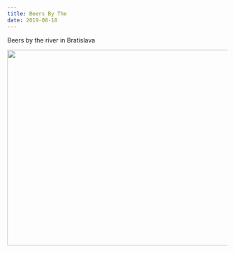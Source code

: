 ```yaml
---
title: Beers By The
date: 2019-08-18
---
```


<p>Beers by the river in Bratislava</p>
<img src="https://JoshNicholas.micro.blog/uploads/2019/fe4626e915.jpg" width="600" height="449" alt="" />